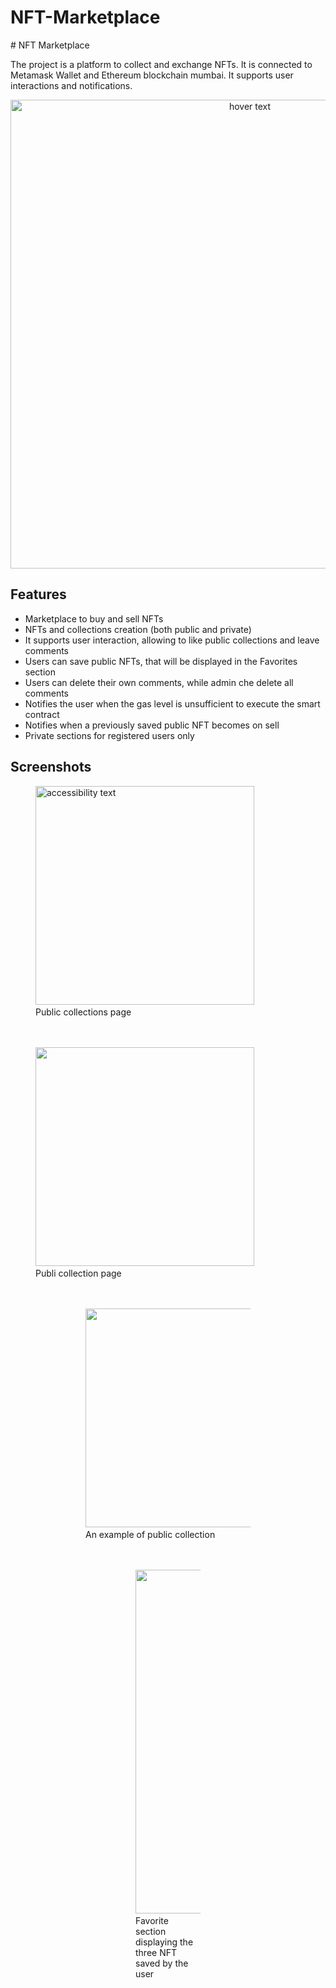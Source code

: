 # NFT-Marketplace
﻿# NFT Marketplace

The project is a platform to collect and exchange NFTs. 
It is connected to Metamask Wallet and Ethereum blockchain mumbai.
It supports user interactions and notifications.

<p align="center">
  <img src="https://github.com/Elena0111/NFTMarketplace/assets/100586722/aeb43c8f-a268-4426-8b15-a9f68dccef0a" width="750" title="hover text">
</p>

## Features
* Marketplace to buy and sell NFTs
* NFTs and collections creation (both public and private)
* It supports user interaction, allowing to like public collections and leave comments
* Users can save public NFTs, that will be displayed in the Favorites section
* Users can delete their own comments, while admin che delete all comments
* Notifies the user when the gas level is unsufficient to execute the smart contract
* Notifies when a previously saved public NFT becomes on sell
* Private sections for registered users only

## Screenshots
<p align="center">
  <figure>
    <img src="https://github.com/Elena0111/NFTMarketplace/assets/100586722/ef1ce764-1e08-4fdc-a578-c0defc8f9630" width="350" alt="accessibility text">
    <span><br> Public collections page</br></span>
  </figure>
</p>  
<p align="center">  
  <figure>
    <br></br>
    <img src="https://github.com/Elena0111/NFTMarketplace/assets/100586722/1a02ded3-9a50-4988-ac37-6658dece813b" width="350" >
    <span><br>Publi collection page</br></span>
  <figure>
</p>    
    
<p align="center">  
  <figure>
    <br></br>
    <img src="https://github.com/Elena0111/NFTMarketplace/assets/100586722/8c4bd970-8e57-44b7-9f8a-0b32d7ae38b2" width="350" >
    <span><br>An example of public collection</br></span>
  <figure>
</p>  

<p align="center">  
  <figure>
    <br></br>
    <img src="https://github.com/Elena0111/NFTMarketplace/assets/100586722/b2ebce0a-f224-4fa1-a526-e56720178748" width="550" >
    <span><br>Favorite section displaying the three NFT saved by the user</br></span>
  <figure>
</p>  

  
